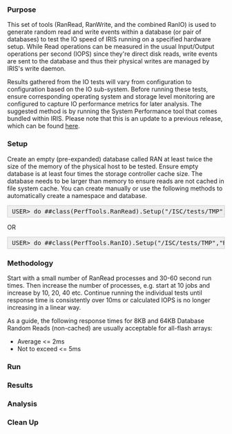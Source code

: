 ### Purpose

This set of tools (RanRead, RanWrite, and the combined RanIO) is used to generate random read and write events within a database (or pair of databases) to test the IO speed of IRIS running on a specified hardware setup. While Read operations can be measured in the usual Input/Output operations per second (IOPS) since they're direct disk reads, write events are sent to the database and thus their physical writes are managed by IRIS's write daemon.  

Results gathered from the IO tests will vary from configuration to configuration based on the IO sub-system. Before running these tests, ensure corresponding operating system and storage level monitoring are configured to capture IO performance metrics for later analysis. The suggested method is by running the System Performance tool that comes bundled within IRIS. Please note that this is an update to a previous release, which can be found [here](https://community.intersystems.com/post/random-read-io-storage-performance-tool).

<!--break-->

### Setup

Create an empty (pre-expanded) database called RAN at least twice the size of the memory of the physical host to be tested. Ensure empty database is at least four times the storage controller cache size. The database needs to be larger than memory to ensure reads are not cached in file system cache. You can create manually or use the following methods to automatically create a namespace and database.

<pre style="border: 1px solid rgb(204, 204, 204); padding: 5px 10px; background: rgb(238, 238, 238);">USER> do ##class(PerfTools.RanRead).Setup("/ISC/tests/TMP","RAN",200,1)</pre>

OR

<pre style="border: 1px solid rgb(204, 204, 204); padding: 5px 10px; background: rgb(238, 238, 238);">USER> do ##class(PerfTools.RanIO).Setup("/ISC/tests/TMP","RAN",200,1)</pre>

### Methodology

Start with a small number of RanRead processes and 30-60 second run times. Then increase the number of processes, e.g. start at 10 jobs and increase by 10, 20, 40 etc. Continue running the individual tests until response time is consistently over 10ms or calculated IOPS is no longer increasing in a linear way. 

As a guide, the following response times for 8KB and 64KB Database Random Reads (non-cached) are usually acceptable for all-flash arrays:

  * Average &lt;= 2ms
  * Not to exceed &lt;= 5ms

### Run


### Results


### Analysis


### Clean Up

